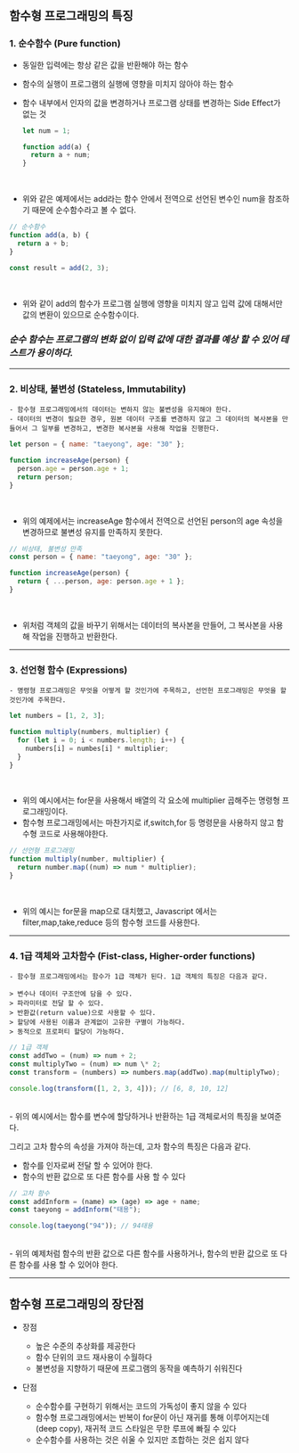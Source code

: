 ## 함수형 프로그래밍의 특징

### 1. 순수함수 (Pure function)

- 동일한 입력에는 항상 같은 값을 반환해야 하는 함수
- 함수의 실행이 프로그램의 실행에 영향을 미치지 않아야 하는 함수
- 함수 내부에서 인자의 값을 변경하거나 프로그램 상태를 변경하는 Side Effect가 없는 것

  ```js
  let num = 1;

  function add(a) {
    return a + num;
  }
  ```

  <br>

- 위와 같은 예제에서는 add라는 함수 안에서 전역으로 선언된 변수인 num을 참조하기 때문에 순수함수라고 볼 수 없다.
  <br>

```js
// 순수함수
function add(a, b) {
  return a + b;
}

const result = add(2, 3);
```

  <br>

- 위와 같이 add의 함수가 프로그램 실행에 영향을 미치지 않고 입력 값에 대해서만 값의 변환이 있으므로 순수함수이다.

### _순수 함수는 프로그램의 변화 없이 입력 값에 대한 결과를 예상 할 수 있어 테스트가 용이하다._

<hr>

### 2. 비상태, 불변성 (Stateless, Immutability)

    - 함수형 프로그래밍에서의 데이터는 변하지 않는 불변성을 유지해야 한다.
    - 데이터의 변경이 필요한 경우, 원본 데이터 구조를 변경하지 않고 그 데이터의 복사본을 만들어서 그 일부를 변경하고, 변경한 복사본을 사용해 작업을 진행한다.

```js
let person = { name: "taeyong", age: "30" };

function increaseAge(person) {
  person.age = person.age + 1;
  return person;
}
```

  <br>

- 위의 예제에서는 increaseAge 함수에서 전역으로 선언된 person의 age 속성을 변경하므로 불변성 유지를 만족하지 못한다.

```js
// 비상태, 불변성 만족
const person = { name: "taeyong", age: "30" };

function increaseAge(person) {
  return { ...person, age: person.age + 1 };
}
```

  <br>

- 위처럼 객체의 값을 바꾸기 위해서는 데이터의 복사본을 만들어, 그 복사본을 사용해 작업을 진행하고 반환한다.

<hr>

### 3. 선언형 함수 (Expressions)

    - 명령형 프로그래밍은 무엇을 어떻게 할 것인가에 주목하고, 선언헌 프로그래밍은 무엇을 할 것인가에 주목한다.

```js
let numbers = [1, 2, 3];

function multiply(numbers, multiplier) {
  for (let i = 0; i < numbers.length; i++) {
    numbers[i] = numbes[i] * multiplier;
  }
}
```

  <br>

- 위의 예시에서는 for문을 사용해서 배열의 각 요소에 multiplier 곱해주는 명령형 프로그래밍이다.
- 함수형 프로그래밍에서는 마찬가지로 if,switch,for 등 명령문을 사용하지 않고 함수형 코드로 사용해야한다.

```js
// 선언형 프로그래밍
function multiply(number, multiplier) {
  return number.map((num) => num * multiplier);
}
```

  <br>

- 위의 예시는 for문을 map으로 대치했고, Javascript 에서는 filter,map,take,reduce 등의 함수형 코드를 사용한다.

<hr>

### 4. 1급 객체와 고차함수 (Fist-class, Higher-order functions)

    - 함수형 프로그래밍에서는 함수가 1급 객체가 된다. 1급 객체의 특징은 다음과 같다.

    > 변수나 데이터 구조안에 담을 수 있다.
    > 파라미터로 전달 할 수 있다.
    > 반환값(return value)으로 사용할 수 있다.
    > 할당에 사용된 이름과 관계없이 고유한 구별이 가능하다.
    > 동적으로 프로퍼티 할당이 가능하다.

```js
// 1급 객체
const addTwo = (num) => num + 2;
const multiplyTwo = (num) => num \* 2;
const transform = (numbers) => numbers.map(addTwo).map(multiplyTwo);

console.log(transform([1, 2, 3, 4])); // [6, 8, 10, 12]
```

  <br>  
  - 위의 예시에서는 함수를 변수에 할당하거나 반환하는 1급 객체로서의 특징을 보여준다.

그리고 고차 함수의 속성을 가져야 하는데, 고차 함수의 특징은 다음과 같다.

- 함수를 인자로써 전달 할 수 있어야 한다.
- 함수의 반환 값으로 또 다른 함수를 사용 할 수 있다

```js
// 고차 함수
const addInform = (name) => (age) => age + name;
const taeyong = addInform("태용");

console.log(taeyong("94")); // 94태용
```

  <br>  
    - 위의 예제처럼 함수의 반환 값으로 다른 함수를 사용하거나, 함수의 반환 값으로 또 다른 함수를 사용 할 수 있어야 한다.

<hr>

## 함수형 프로그래밍의 장단점

- 장점

  - 높은 수준의 추상화를 제공한다
  - 함수 단위의 코드 재사용이 수월하다
  - 불변성을 지향하기 때문에 프로그램의 동작을 예측하기 쉬워진다

- 단점
  - 순수함수를 구현하기 위해서는 코드의 가독성이 좋지 않을 수 있다
  - 함수형 프로그래밍에서는 반복이 for문이 아닌 재귀를 통해 이루어지는데 (deep copy), 재귀적 코드 스타일은 무한 루프에 빠질 수 있다
  - 순수함수를 사용하는 것은 쉬울 수 있지만 조합하는 것은 쉽지 않다
